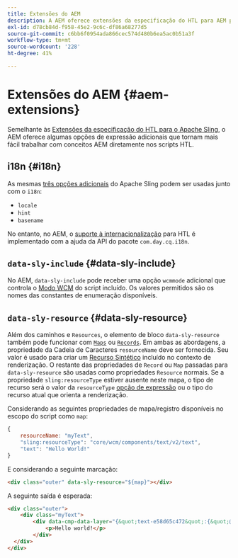 ```yaml
---
title: Extensões do AEM
description: A AEM oferece extensões da especificação do HTL para AEM para sua conveniência como desenvolvedor.
exl-id: d78cb84d-f958-45e2-9c6c-df86a68277d5
source-git-commit: c6bb6f0954ada866cec574d480b6ea5ac0b51a3f
workflow-type: tm+mt
source-wordcount: '228'
ht-degree: 41%

---
```


# Extensões do AEM {#aem-extensions}

Semelhante às [Extensões da especificação do HTL para o Apache Sling](https://sling.apache.org/documentation/bundles/scripting/scripting-htl.html#extensions-of-the-htl-specification-1), o AEM oferece algumas opções de expressão adicionais que tornam mais fácil trabalhar com conceitos AEM diretamente nos scripts HTL.

## i18n {#i18n}

As mesmas [três opções adicionais](https://sling.apache.org/documentation/bundles/scripting/scripting-htl.html#i18n) do Apache Sling podem ser usadas junto com o `i18n`:

* `locale`
* `hint`
* `basename`

No entanto, no AEM, o [suporte à internacionalização](https://experienceleague.adobe.com/en/docs/experience-manager-65/content/implementing/developing/components/internationalization/i18n-dev) para HTL é implementado com a ajuda da API do pacote `com.day.cq.i18n`.

## `data-sly-include` {#data-sly-include}

No AEM, `data-sly-include` pode receber uma opção `wcmmode` adicional que controla o [Modo WCM](https://developer.adobe.com/experience-manager/reference-materials/cloud-service/javadoc/com/day/cq/wcm/api/WCMMode.html) do script incluído. Os valores permitidos são os nomes das constantes de enumeração disponíveis.

## `data-sly-resource` {#data-sly-resource}

Além dos caminhos e `Resources`, o elemento de bloco `data-sly-resource` também pode funcionar com [`Maps`](https://docs.oracle.com/en/java/javase/11/docs/api/java.base/java/util/Map.html) ou [`Records`](https://github.com/apache/sling-org-apache-sling-scripting-sightly-runtime/blob/master/src/main/java/org/apache/sling/scripting/sightly/Record.java). Em ambas as abordagens, a propriedade da Cadeia de Caracteres `resourceName` deve ser fornecida. Seu valor é usado para criar um [Recurso Sintético](https://www.javadoc.io/doc/org.apache.sling/org.apache.sling.api/latest/org/apache/sling/api/resource/SyntheticResource.html) incluído no contexto de renderização. O restante das propriedades de `Record` ou `Map` passadas para `data-sly-resource` são usadas como propriedades `Resource` normais. Se a propriedade `sling:resourceType` estiver ausente neste mapa, o tipo de recurso será o valor da `resourceType` [opção de expressão](https://github.com/adobe/htl-spec/blob/1.4/SPECIFICATION.md#229-resource) ou o tipo do recurso atual que orienta a renderização.

Considerando as seguintes propriedades de mapa/registro disponíveis no escopo do script como `map`:

```javascript
{
    resourceName: "myText",
    "sling:resourceType": "core/wcm/components/text/v2/text",
    "text": "Hello World!"
}
```

E considerando a seguinte marcação:

```html
<div class="outer" data-sly-resource="${map}"></div>
```

A seguinte saída é esperada:

```html
<div class="outer">
    <div class="myText">
        <div data-cmp-data-layer="{&quot;text-e58d65c472&quot;:{&quot;@type&quot;:&quot;core/wcm/components/text/v2/text&quot;,&quot;xdm:text&quot;:&quot;<p>Hello world!</p>&quot;}}" id="text-e58d65c472" class="cmp-text">
            <p>Hello world!</p>
        </div>
  </div>
</div>
```
